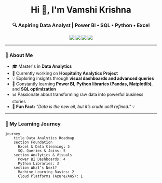 <h1 align="center">Hi 👋, I'm Vamshi Krishna</h1>
<h3 align="center">🔍 Aspiring Data Analyst | Power BI • SQL • Python • Excel</h3>

<p align="center">
  <img src="https://img.shields.io/badge/Power%20BI-Data%20Visualization-F2C811?logo=powerbi&logoColor=white&style=for-the-badge" />
  <img src="https://img.shields.io/badge/SQL-Database%20Querying-CC2927?logo=sqlite&logoColor=white&style=for-the-badge" />
  <img src="https://img.shields.io/badge/Python-Data%20Science-3776AB?logo=python&logoColor=white&style=for-the-badge" />
  <img src="https://img.shields.io/badge/Excel-Spreadsheet-217346?logo=microsoft-excel&logoColor=white&style=for-the-badge" />
</p>

---

### 🚀 About Me

- 🎓 Master's in **Data Analytics**
- 🔭 Currently working on **Hospitality Analytics Project**
- 💡 Exploring insights through **visual dashboards and advanced queries**
- 🌱 Constantly learning **Power BI**, **Python libraries (Pandas, Matplotlib)**, and **SQL optimization**
- 📊 Passionate about transforming raw data into powerful business stories
- 🧠 **Fun Fact:** _"Data is the new oil, but it’s crude until refined."_ 💡

---

### 🧭 My Learning Journey

```mermaid
journey
    title Data Analytics Roadmap
    section Foundation
      Excel & Data Cleaning: 5
      SQL Queries & Joins: 5
    section Analytics & Visuals
      Power BI Dashboards: 4
      Python Libraries: 3
    section What’s Next?
      Machine Learning Basics: 2
      Cloud Platforms (Azure/AWS): 1
